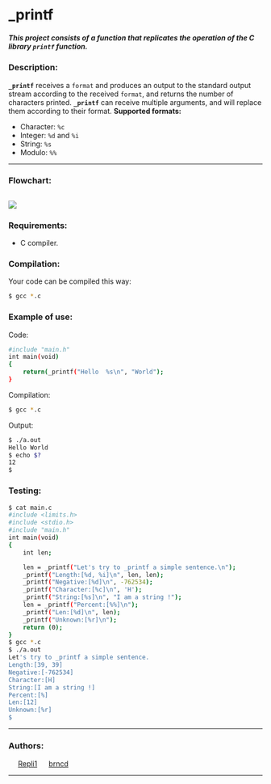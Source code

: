 ﻿# _printf
##### This project consists of a function that replicates the operation of the C library `printf` function.

### Description:
**`_printf`** receives a `format` and produces an output to the standard output stream according to the received `format`, and returns the number of characters printed.
**`_printf`** can receive multiple arguments, and will replace them according to their format.
**Supported formats:**
 - Character: `%c`
 - Integer: `%d` and `%i`
 - String: `%s`
 - Modulo: `%%`

---
### Flowchart:
![](https://i.imgur.com/j7MAMyE.png)
---

### Requirements:

 - C compiler.

### Compilation:
Your code can be compiled this way:
```bash
$ gcc *.c
```
### Example of use:
Code:
```bash
#include "main.h"
int main(void)
{	
	return(_printf("Hello  %s\n", "World");
}
```
Compilation:
```bash
$ gcc *.c
```
Output:
```bash
$ ./a.out
Hello World
$ echo $?
12
$
```	 	
### Testing:
```bash
$ cat main.c 
#include <limits.h>
#include <stdio.h>
#include "main.h"
int main(void)
{
    int len;

    len = _printf("Let's try to _printf a simple sentence.\n");
    _printf("Length:[%d, %i]\n", len, len);
    _printf("Negative:[%d]\n", -762534);
    _printf("Character:[%c]\n", 'H');
    _printf("String:[%s]\n", "I am a string !");
    len = _printf("Percent:[%%]\n");
    _printf("Len:[%d]\n", len);
    _printf("Unknown:[%r]\n");
    return (0);
}
$ gcc *.c
$ ./a.out
Let's try to _printf a simple sentence.
Length:[39, 39]
Negative:[-762534]
Character:[H]
String:[I am a string !]
Percent:[%]
Len:[12]
Unknown:[%r]
$
```
---

### Authors:
[<img src="https://s18955.pcdn.co/wp-content/uploads/2018/02/github.png" width="15"/>](https://github.com/repli1) [Repli1](https://github.com/repli1)
[<img src="https://s18955.pcdn.co/wp-content/uploads/2018/02/github.png" width="15"/>](https://github.com/brncd) [brncd](https://github.com/brncd)

---
